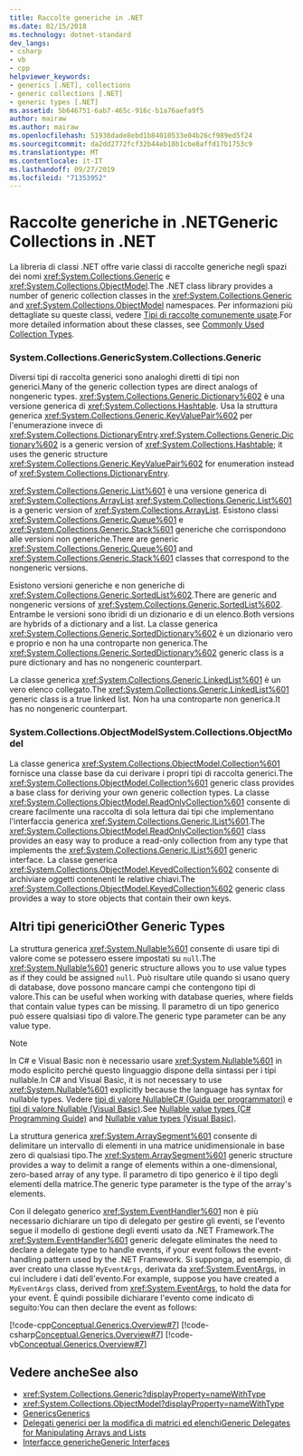 ```yaml
---
title: Raccolte generiche in .NET
ms.date: 02/15/2018
ms.technology: dotnet-standard
dev_langs:
- csharp
- vb
- cpp
helpviewer_keywords:
- generics [.NET], collections
- generic collections [.NET]
- generic types [.NET]
ms.assetid: 5b646751-6ab7-465c-916c-b1a76aefa9f5
author: mairaw
ms.author: mairaw
ms.openlocfilehash: 51938dade8ebd1b84010533e04b26cf989ed5f24
ms.sourcegitcommit: da2dd2772fcf32b44eb18b1cbe8affd17b1753c9
ms.translationtype: MT
ms.contentlocale: it-IT
ms.lasthandoff: 09/27/2019
ms.locfileid: "71353952"
---
```

# <a name="generic-collections-in-net"></a><span data-ttu-id="f026f-102">Raccolte generiche in .NET</span><span class="sxs-lookup"><span data-stu-id="f026f-102">Generic Collections in .NET</span></span>

 <span data-ttu-id="f026f-103">La libreria di classi .NET offre varie classi di raccolte generiche negli spazi dei nomi <xref:System.Collections.Generic> e <xref:System.Collections.ObjectModel>.</span><span class="sxs-lookup"><span data-stu-id="f026f-103">The .NET class library provides a number of generic collection classes in the <xref:System.Collections.Generic> and <xref:System.Collections.ObjectModel> namespaces.</span></span> <span data-ttu-id="f026f-104">Per informazioni più dettagliate su queste classi, vedere [Tipi di raccolte comunemente usate](../../../docs/standard/collections/commonly-used-collection-types.md).</span><span class="sxs-lookup"><span data-stu-id="f026f-104">For more detailed information about these classes, see [Commonly Used Collection Types](../../../docs/standard/collections/commonly-used-collection-types.md).</span></span>  
  
### <a name="systemcollectionsgeneric"></a><span data-ttu-id="f026f-105">System.Collections.Generic</span><span class="sxs-lookup"><span data-stu-id="f026f-105">System.Collections.Generic</span></span>  
 <span data-ttu-id="f026f-106">Diversi tipi di raccolta generici sono analoghi diretti di tipi non generici.</span><span class="sxs-lookup"><span data-stu-id="f026f-106">Many of the generic collection types are direct analogs of nongeneric types.</span></span> <span data-ttu-id="f026f-107"><xref:System.Collections.Generic.Dictionary%602> è una versione generica di <xref:System.Collections.Hashtable>. Usa la struttura generica <xref:System.Collections.Generic.KeyValuePair%602> per l'enumerazione invece di <xref:System.Collections.DictionaryEntry>.</span><span class="sxs-lookup"><span data-stu-id="f026f-107"><xref:System.Collections.Generic.Dictionary%602> is a generic version of <xref:System.Collections.Hashtable>; it uses the generic structure <xref:System.Collections.Generic.KeyValuePair%602> for enumeration instead of <xref:System.Collections.DictionaryEntry>.</span></span>  
  
 <span data-ttu-id="f026f-108"><xref:System.Collections.Generic.List%601> è una versione generica di <xref:System.Collections.ArrayList>.</span><span class="sxs-lookup"><span data-stu-id="f026f-108"><xref:System.Collections.Generic.List%601> is a generic version of <xref:System.Collections.ArrayList>.</span></span> <span data-ttu-id="f026f-109">Esistono classi <xref:System.Collections.Generic.Queue%601> e <xref:System.Collections.Generic.Stack%601> generiche che corrispondono alle versioni non generiche.</span><span class="sxs-lookup"><span data-stu-id="f026f-109">There are generic <xref:System.Collections.Generic.Queue%601> and <xref:System.Collections.Generic.Stack%601> classes that correspond to the nongeneric versions.</span></span>  
  
 <span data-ttu-id="f026f-110">Esistono versioni generiche e non generiche di <xref:System.Collections.Generic.SortedList%602>.</span><span class="sxs-lookup"><span data-stu-id="f026f-110">There are generic and nongeneric versions of <xref:System.Collections.Generic.SortedList%602>.</span></span> <span data-ttu-id="f026f-111">Entrambe le versioni sono ibridi di un dizionario e di un elenco.</span><span class="sxs-lookup"><span data-stu-id="f026f-111">Both versions are hybrids of a dictionary and a list.</span></span> <span data-ttu-id="f026f-112">La classe generica <xref:System.Collections.Generic.SortedDictionary%602> è un dizionario vero e proprio e non ha una controparte non generica.</span><span class="sxs-lookup"><span data-stu-id="f026f-112">The <xref:System.Collections.Generic.SortedDictionary%602> generic class is a pure dictionary and has no nongeneric counterpart.</span></span>  
  
 <span data-ttu-id="f026f-113">La classe generica <xref:System.Collections.Generic.LinkedList%601> è un vero elenco collegato.</span><span class="sxs-lookup"><span data-stu-id="f026f-113">The <xref:System.Collections.Generic.LinkedList%601> generic class is a true linked list.</span></span> <span data-ttu-id="f026f-114">Non ha una controparte non generica.</span><span class="sxs-lookup"><span data-stu-id="f026f-114">It has no nongeneric counterpart.</span></span>  
  
### <a name="systemcollectionsobjectmodel"></a><span data-ttu-id="f026f-115">System.Collections.ObjectModel</span><span class="sxs-lookup"><span data-stu-id="f026f-115">System.Collections.ObjectModel</span></span>  
 <span data-ttu-id="f026f-116">La classe generica <xref:System.Collections.ObjectModel.Collection%601> fornisce una classe base da cui derivare i propri tipi di raccolta generici.</span><span class="sxs-lookup"><span data-stu-id="f026f-116">The <xref:System.Collections.ObjectModel.Collection%601> generic class provides a base class for deriving your own generic collection types.</span></span> <span data-ttu-id="f026f-117">La classe <xref:System.Collections.ObjectModel.ReadOnlyCollection%601> consente di creare facilmente una raccolta di sola lettura dai tipi che implementano l'interfaccia generica <xref:System.Collections.Generic.IList%601>.</span><span class="sxs-lookup"><span data-stu-id="f026f-117">The <xref:System.Collections.ObjectModel.ReadOnlyCollection%601> class provides an easy way to produce a read-only collection from any type that implements the <xref:System.Collections.Generic.IList%601> generic interface.</span></span> <span data-ttu-id="f026f-118">La classe generica <xref:System.Collections.ObjectModel.KeyedCollection%602> consente di archiviare oggetti contenenti le relative chiavi.</span><span class="sxs-lookup"><span data-stu-id="f026f-118">The <xref:System.Collections.ObjectModel.KeyedCollection%602> generic class provides a way to store objects that contain their own keys.</span></span>  
  
## <a name="other-generic-types"></a><span data-ttu-id="f026f-119">Altri tipi generici</span><span class="sxs-lookup"><span data-stu-id="f026f-119">Other Generic Types</span></span>  
 <span data-ttu-id="f026f-120">La struttura generica <xref:System.Nullable%601> consente di usare tipi di valore come se potessero essere impostati su `null`.</span><span class="sxs-lookup"><span data-stu-id="f026f-120">The <xref:System.Nullable%601> generic structure allows you to use value types as if they could be assigned `null`.</span></span> <span data-ttu-id="f026f-121">Può risultare utile quando si usano query di database, dove possono mancare campi che contengono tipi di valore.</span><span class="sxs-lookup"><span data-stu-id="f026f-121">This can be useful when working with database queries, where fields that contain value types can be missing.</span></span> <span data-ttu-id="f026f-122">Il parametro di un tipo generico può essere qualsiasi tipo di valore.</span><span class="sxs-lookup"><span data-stu-id="f026f-122">The generic type parameter can be any value type.</span></span>  
  
> [!NOTE]
> <span data-ttu-id="f026f-123">In C# e Visual Basic non è necessario usare <xref:System.Nullable%601> in modo esplicito perché questo linguaggio dispone della sintassi per i tipi nullable.</span><span class="sxs-lookup"><span data-stu-id="f026f-123">In C# and Visual Basic, it is not necessary to use <xref:System.Nullable%601> explicitly because the language has syntax for nullable types.</span></span> <span data-ttu-id="f026f-124">Vedere [tipi di valore NullableC# (Guida per programmatori)](../../csharp/programming-guide/nullable-types/index.md) e [tipi di valore Nullable (Visual Basic)](../../visual-basic/programming-guide/language-features/data-types/nullable-value-types.md).</span><span class="sxs-lookup"><span data-stu-id="f026f-124">See [Nullable value types (C# Programming Guide)](../../csharp/programming-guide/nullable-types/index.md) and [Nullable value types (Visual Basic)](../../visual-basic/programming-guide/language-features/data-types/nullable-value-types.md).</span></span>
  
 <span data-ttu-id="f026f-125">La struttura generica <xref:System.ArraySegment%601> consente di delimitare un intervallo di elementi in una matrice unidimensionale in base zero di qualsiasi tipo.</span><span class="sxs-lookup"><span data-stu-id="f026f-125">The <xref:System.ArraySegment%601> generic structure provides a way to delimit a range of elements within a one-dimensional, zero-based array of any type.</span></span> <span data-ttu-id="f026f-126">Il parametro di tipo generico è il tipo degli elementi della matrice.</span><span class="sxs-lookup"><span data-stu-id="f026f-126">The generic type parameter is the type of the array's elements.</span></span>  
  
 <span data-ttu-id="f026f-127">Con il delegato generico <xref:System.EventHandler%601> non è più necessario dichiarare un tipo di delegato per gestire gli eventi, se l'evento segue il modello di gestione degli eventi usato da .NET Framework.</span><span class="sxs-lookup"><span data-stu-id="f026f-127">The <xref:System.EventHandler%601> generic delegate eliminates the need to declare a delegate type to handle events, if your event follows the event-handling pattern used by the .NET Framework.</span></span> <span data-ttu-id="f026f-128">Si supponga, ad esempio, di aver creato una classe `MyEventArgs`, derivata da <xref:System.EventArgs>, in cui includere i dati dell'evento.</span><span class="sxs-lookup"><span data-stu-id="f026f-128">For example, suppose you have created a `MyEventArgs` class, derived from <xref:System.EventArgs>, to hold the data for your event.</span></span> <span data-ttu-id="f026f-129">È quindi possibile dichiarare l'evento come indicato di seguito:</span><span class="sxs-lookup"><span data-stu-id="f026f-129">You can then declare the event as follows:</span></span>  
  
 [!code-cpp[Conceptual.Generics.Overview#7](../../../samples/snippets/cpp/VS_Snippets_CLR/conceptual.generics.overview/cpp/source2.cpp#7)]
 [!code-csharp[Conceptual.Generics.Overview#7](../../../samples/snippets/csharp/VS_Snippets_CLR/conceptual.generics.overview/cs/source2.cs#7)]
 [!code-vb[Conceptual.Generics.Overview#7](../../../samples/snippets/visualbasic/VS_Snippets_CLR/conceptual.generics.overview/vb/source2.vb#7)]  
  
## <a name="see-also"></a><span data-ttu-id="f026f-130">Vedere anche</span><span class="sxs-lookup"><span data-stu-id="f026f-130">See also</span></span>

- <xref:System.Collections.Generic?displayProperty=nameWithType>
- <xref:System.Collections.ObjectModel?displayProperty=nameWithType>
- [<span data-ttu-id="f026f-131">Generics</span><span class="sxs-lookup"><span data-stu-id="f026f-131">Generics</span></span>](../../../docs/standard/generics/index.md)
- [<span data-ttu-id="f026f-132">Delegati generici per la modifica di matrici ed elenchi</span><span class="sxs-lookup"><span data-stu-id="f026f-132">Generic Delegates for Manipulating Arrays and Lists</span></span>](../../../docs/standard/generics/delegates-for-manipulating-arrays-and-lists.md)
- [<span data-ttu-id="f026f-133">Interfacce generiche</span><span class="sxs-lookup"><span data-stu-id="f026f-133">Generic Interfaces</span></span>](../../../docs/standard/generics/interfaces.md)
